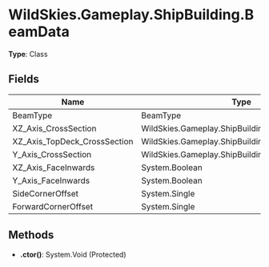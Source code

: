 ﻿# WildSkies.Gameplay.ShipBuilding.BeamData

**Type**: Class

## Fields

| Name | Type | Access |
|------|------|--------|
| BeamType | BeamType | Public |
| XZ_Axis_CrossSection | WildSkies.Gameplay.ShipBuilding.BeamCrossSection | Public |
| XZ_Axis_TopDeck_CrossSection | WildSkies.Gameplay.ShipBuilding.BeamCrossSection | Public |
| Y_Axis_CrossSection | WildSkies.Gameplay.ShipBuilding.BeamCrossSection | Public |
| XZ_Axis_FaceInwards | System.Boolean | Public |
| Y_Axis_FaceInwards | System.Boolean | Public |
| SideCornerOffset | System.Single | Public |
| ForwardCornerOffset | System.Single | Public |

## Methods

- **.ctor()**: System.Void (Protected)

